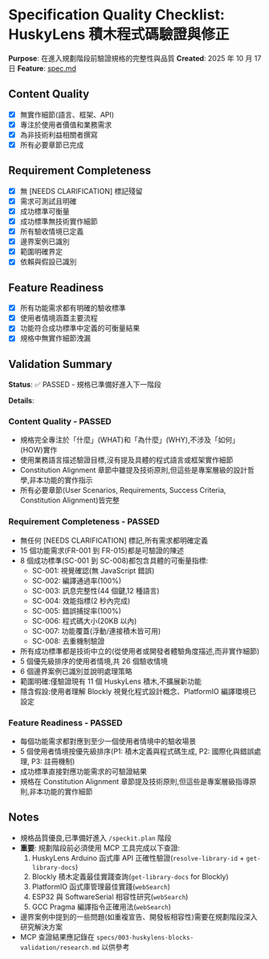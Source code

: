 # Specification Quality Checklist: HuskyLens 積木程式碼驗證與修正

**Purpose**: 在進入規劃階段前驗證規格的完整性與品質
**Created**: 2025 年 10 月 17 日
**Feature**: [spec.md](../spec.md)

## Content Quality

-   [x] 無實作細節(語言、框架、API)
-   [x] 專注於使用者價值和業務需求
-   [x] 為非技術利益相關者撰寫
-   [x] 所有必要章節已完成

## Requirement Completeness

-   [x] 無 [NEEDS CLARIFICATION] 標記殘留
-   [x] 需求可測試且明確
-   [x] 成功標準可衡量
-   [x] 成功標準無技術實作細節
-   [x] 所有驗收情境已定義
-   [x] 邊界案例已識別
-   [x] 範圍明確界定
-   [x] 依賴與假設已識別

## Feature Readiness

-   [x] 所有功能需求都有明確的驗收標準
-   [x] 使用者情境涵蓋主要流程
-   [x] 功能符合成功標準中定義的可衡量結果
-   [x] 規格中無實作細節洩漏

## Validation Summary

**Status**: ✅ PASSED - 規格已準備好進入下一階段

**Details**:

### Content Quality - PASSED

-   規格完全專注於「什麼」(WHAT)和「為什麼」(WHY),不涉及「如何」(HOW)實作
-   使用業務語言描述驗證目標,沒有提及具體的程式語言或框架實作細節
-   Constitution Alignment 章節中雖提及技術原則,但這些是專案層級的設計哲學,非本功能的實作指示
-   所有必要章節(User Scenarios, Requirements, Success Criteria, Constitution Alignment)皆完整

### Requirement Completeness - PASSED

-   無任何 [NEEDS CLARIFICATION] 標記,所有需求都明確定義
-   15 個功能需求(FR-001 到 FR-015)都是可驗證的陳述
-   8 個成功標準(SC-001 到 SC-008)都包含具體的可衡量指標:
    -   SC-001: 視覺確認(無 JavaScript 錯誤)
    -   SC-002: 編譯通過率(100%)
    -   SC-003: 訊息完整性(44 個鍵,12 種語言)
    -   SC-004: 效能指標(2 秒內完成)
    -   SC-005: 錯誤捕捉率(100%)
    -   SC-006: 程式碼大小(20KB 以內)
    -   SC-007: 功能覆蓋(浮動/連接積木皆可用)
    -   SC-008: 去重機制驗證
-   所有成功標準都是技術中立的(從使用者或開發者體驗角度描述,而非實作細節)
-   5 個優先級排序的使用者情境,共 26 個驗收情境
-   6 個邊界案例已識別並說明處理策略
-   範圍明確:僅驗證現有 11 個 HuskyLens 積木,不擴展新功能
-   隱含假設:使用者理解 Blockly 視覺化程式設計概念、PlatformIO 編譯環境已設定

### Feature Readiness - PASSED

-   每個功能需求都對應到至少一個使用者情境中的驗收場景
-   5 個使用者情境按優先級排序(P1: 積木定義與程式碼生成, P2: 國際化與錯誤處理, P3: 註冊機制)
-   成功標準直接對應功能需求的可驗證結果
-   規格在 Constitution Alignment 章節提及技術原則,但這些是專案層級指導原則,非本功能的實作細節

## Notes

-   規格品質優良,已準備好進入 `/speckit.plan` 階段
-   **重要**: 規劃階段前必須使用 MCP 工具完成以下查證:
    1. HuskyLens Arduino 函式庫 API 正確性驗證(`resolve-library-id` + `get-library-docs`)
    2. Blockly 積木定義最佳實踐查詢(`get-library-docs` for Blockly)
    3. PlatformIO 函式庫管理最佳實踐(`webSearch`)
    4. ESP32 與 SoftwareSerial 相容性研究(`webSearch`)
    5. GCC Pragma 編譯指令正確用法(`webSearch`)
-   邊界案例中提到的一些問題(如重複宣告、開發板相容性)需要在規劃階段深入研究解決方案
-   MCP 查證結果應記錄在 `specs/003-huskylens-blocks-validation/research.md` 以供參考
